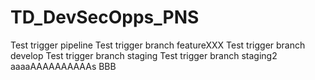 # TD_DevSecOpps_PNS

Test trigger pipeline
Test trigger branch featureXXX
Test trigger branch develop
Test trigger branch staging
Test trigger branch staging2
aaaaAAAAAAAAAAs
BBB
